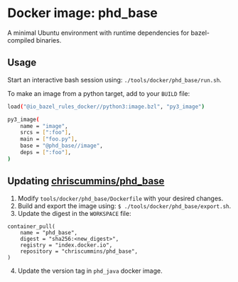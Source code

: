 # Docker image: phd_base

A minimal Ubuntu environment with runtime dependencies for bazel-compiled
binaries.


## Usage

Start an interactive bash session using: `./tools/docker/phd_base/run.sh`.

To make an image from a python target, add to your `BUILD` file:

```sh
load("@io_bazel_rules_docker//python3:image.bzl", "py3_image")

py3_image(
    name = "image",
    srcs = [":foo"],
    main = ["foo.py"],
    base = "@phd_base//image",
    deps = [":foo"],
)
```


## Updating [chriscummins/phd_base](https://hub.docker.com/r/chriscummins/phd_base)

1. Modify `tools/docker/phd_base/Dockerfile` with your desired changes.
2. Build and export the image using: `$ ./tools/docker/phd_base/export.sh`.
3. Update the digest in the `WORKSPACE` file:
```
container_pull(
    name = "phd_base",
    digest = "sha256:<new_digest>",
    registry = "index.docker.io",
    repository = "chriscummins/phd_base",
)
```
4. Update the version tag in `phd_java` docker image.

